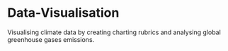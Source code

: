 # Data-Visualisation
Visualising climate data by creating charting rubrics and analysing global greenhouse gases emissions.
